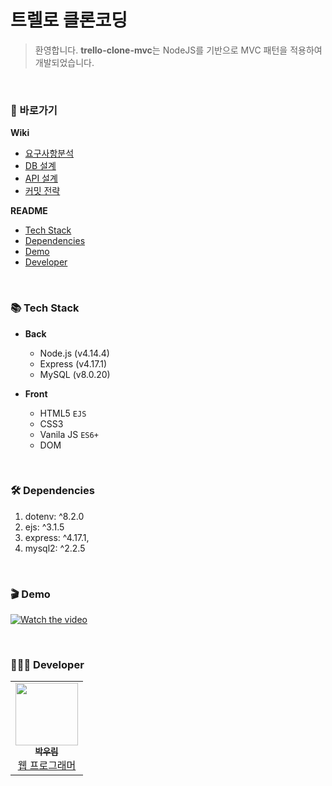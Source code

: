# 트렐로 클론코딩
> 환영합니다.
**trello-clone-mvc**는 NodeJS를 기반으로 MVC 패턴을 적용하여 개발되었습니다.

<br>

### 📍 바로가기
**Wiki**
* [요구사항분석](https://github.com/woorim960/trello-clone-mvc/wiki/%EC%9A%94%EA%B5%AC%EC%82%AC%ED%95%AD%EB%B6%84%EC%84%9D)
* [DB 설계](https://github.com/woorim960/trello-clone-mvc/wiki/DB-%EC%84%A4%EA%B3%84)
* [API 설계](https://github.com/woorim960/trello-clone-mvc/wiki/API-%EB%AA%85%EC%84%B8)
* [커밋 전략](https://github.com/woorim960/trello-clone-mvc/wiki/%EC%BB%A4%EB%B0%8B-%EC%A0%84%EB%9E%B5)

**README**
* <a href="#-tech-stack">Tech Stack</a>
* <a href="#-dependencies">Dependencies</a>
* <a href="#-demo">Demo</a>
* <a href="#-developer">Developer</a>

<br>

### 📚 Tech Stack
* **Back**
   - Node.js (v4.14.4)
   - Express (v4.17.1)
   - MySQL   (v8.0.20)

* **Front**
   - HTML5 ```EJS```
   - CSS3
   - Vanila JS ```ES6+```
   - DOM

<br>

### 🛠 Dependencies
1. dotenv: ^8.2.0
2. ejs: ^3.1.5
3. express: ^4.17.1,
4. mysql2: ^2.2.5

<br>

### 🎬 Demo
[![Watch the video](https://i9.ytimg.com/vi/85RQ1Sbr_ms/mq1.jpg?sqp=COyQ3oYG&rs=AOn4CLBy70C2zwkBzabmr7g84umeruz22w)](https://youtu.be/85RQ1Sbr_ms)

<br>

### 👨🏻‍💻 Developer
<table>
  <tr>
    <td align="center">
      <a href="https://github.com/woorim960">
        <img src="https://avatars.githubusercontent.com/u/56839474?v=4" width="100px;" alt=""/> <br />
        <sub>
          <b>박우림</b>
        </sub>
      </a> <br />
      <a href="https://github.com/woorim960" title="Packaging/porting to new platform">
        웹 프로그래머
      </a>
    </td>
  </tr>
</table>

<br>
